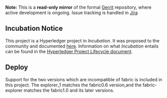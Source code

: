 
**Note:** This is a **read-only mirror** of the formal [Gerrit](https://gerrit.hyperledger.org/r/#/admin/projects/blockchain-explorer) repository,
where active development is ongoing. Issue tracking is handled in [Jira](https://jira.hyperledger.org/secure/RapidBoard.jspa?projectKey=FAB&rapidView=5&view=planning)

## Incubation Notice

This project is a Hyperledger project in _Incubation_. It was proposed to the
community and documented [here](https://docs.google.com/document/d/1Z8uR_w9E9XITEe88PzkLjzH9t5bPivUhQO8OiEP7s_U/edit). 
Information on what _Incubation_ entails can be found in the [Hyperledger Project Lifecycle
document](https://goo.gl/4edNRc).

##  Deploy

Support for the two versions which are incompatible of fabric is included in this project.
The explorer_1 matches the fabric0.6 version,and the fabric-explorer matches the fabric1.0 and its later versions.
